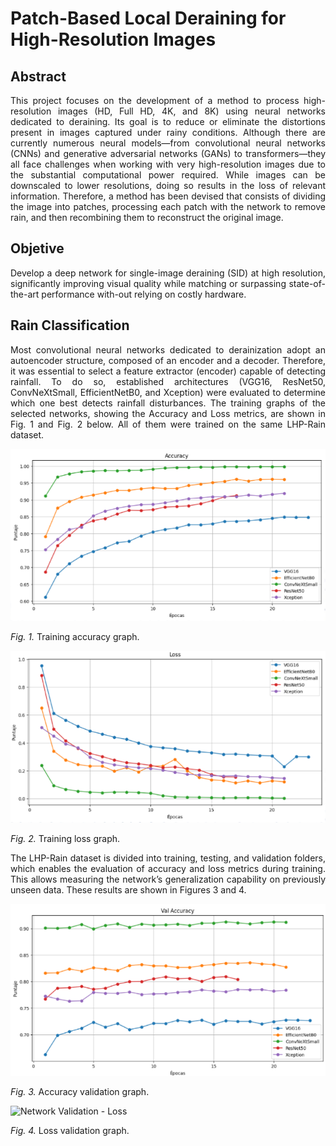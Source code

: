 # Patch-Based Local Deraining for High-Resolution Images

## Abstract
<p align="justify">
This project focuses on the development of a method to process high-resolution images (HD, Full HD, 4K, and 8K) using neural networks dedicated to deraining. Its goal is to reduce or eliminate the distortions present in images captured under rainy conditions. Although there are currently numerous neural models—from convolutional neural networks (CNNs) and generative adversarial networks (GANs) to transformers—they all face challenges when working with very high-resolution images due to the substantial computational power required. While images can be downscaled to lower resolutions, doing so results in the loss of relevant information. Therefore, a method has been devised that consists of dividing the image into patches, processing each patch with the network to remove rain, and then recombining them to reconstruct the original image.
</p>

## Objetive
<p align="justify">
Develop a deep network for single-image deraining (SID) at high resolution, significantly improving visual quality while matching or surpassing state-of-the-art performance with-out relying on costly hardware.
</p>

## Rain Classification
<p align="justify">
Most convolutional neural networks dedicated to derainization adopt an autoencoder structure, composed of an encoder and a decoder. Therefore, it was essential to select a feature extractor (encoder) capable of detecting rainfall. To do so, established architectures (VGG16, ResNet50, ConvNeXtSmall, EfficientNetB0, and Xception) were evaluated to determine which one best detects rainfall disturbances. The training graphs of the selected networks, showing the Accuracy and Loss metrics, are shown in Fig. 1 and Fig. 2 below. All of them were trained on the same LHP-Rain dataset.
</p>

![Network Training - Accuracy](images/Network_Training_Accuracy.png)

*Fig. 1.* Training accuracy graph.

![Network Training - Loss](images/Network_Training_Loss.png)

*Fig. 2.* Training loss graph.


<p align="justify">
The LHP-Rain dataset is divided into training, testing, and validation folders, which enables the evaluation of accuracy and loss metrics during training. This allows measuring the network’s generalization capability on previously unseen data. These results are shown in Figures 3 and 4.
</p>

![Network Validation - Accuracy](images/Network_Training_Validation_Accuracy.png)

*Fig. 3.* Accuracy validation graph.

![Network Validation - Loss](images/Network_Training_Validation_Loss.png)

*Fig. 4.* Loss validation graph.

